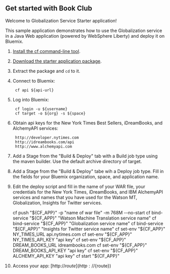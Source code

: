 Get started with Book Club
-----------------------------------
Welcome to Globalization Service Starter application!

This sample application demonstrates how to use the Globalization service in a Java Web application (powered by WebSphere Liberty) and deploy it on Bluemix.

1. [Install the cf command-line tool](${doc-url}/#starters/BuildingWeb.html#install_cf).
2. [Download the starter application package](${ace-url}/rest/apps/${app-guid}/starter-download).
3. Extract the package and `cd` to it.
4. Connect to Bluemix:

		cf api ${api-url}

5. Log into Bluemix:

		cf login -u ${username}
		cf target -o ${org} -s ${space}

6. Obtain api keys for the New York Times Best Sellers, iDreamBooks, and AlchemyAPI services:

	 
		http://developer.nytimes.com
		http://idreambooks.com/api
		http://www.alchemyapi.com
	 
7. Add a Stage from the "Build & Deploy" tab with a Build job type using the maven builder. Use the default archive directory of target.

8. Add a Stage from the "Build & Deploy" tabe wih a Deploy job type. Fill in the fields for your Bluemix organization, space, and application name.

9. Edit the deploy script and fill in the name of your WAR file, your credentials for 
the New York Times, iDreamBooks, and IBM AlchemyAPI services and names that you have used for the 
Watson MT, Globalization, Insights for Twitter services.

	
	cf push "${CF_APP}" -p "name of war file" -m 768M --no-start
	cf bind-service "${CF_APP}" "Watson Machine Translation service name"
	cf bind-service "${CF_APP}" "Globalization service name"
	cf bind-service "${CF_APP}" "Insights for Twitter service name"
	cf set-env "${CF_APP}" NY_TIMES_URL api.nytimes.com
	cf set-env "${CF_APP}" NY_TIMES_API_KEY "api key"
	cf set-env "${CF_APP}" DREAM_BOOKS_URL idreambooks.com
	cf set-env "${CF_APP}" DREAM_BOOKS_API_KEY "api key"
	cf set-env "${CF_APP}" ALCHEMY_API_KEY "api key" 
	cf start "${CF_APP}"


10. Access your app: [http://${route}](http://${route})
